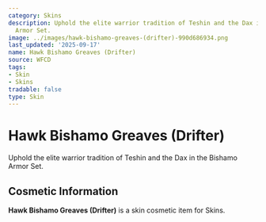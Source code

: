 ```yaml
---
category: Skins
description: Uphold the elite warrior tradition of Teshin and the Dax in the Bishamo
  Armor Set.
image: ../images/hawk-bishamo-greaves-(drifter)-990d686934.png
last_updated: '2025-09-17'
name: Hawk Bishamo Greaves (Drifter)
source: WFCD
tags:
- Skin
- Skins
tradable: false
type: Skin
---
```


# Hawk Bishamo Greaves (Drifter)

Uphold the elite warrior tradition of Teshin and the Dax in the Bishamo Armor Set.

## Cosmetic Information

**Hawk Bishamo Greaves (Drifter)** is a skin cosmetic item for Skins.

